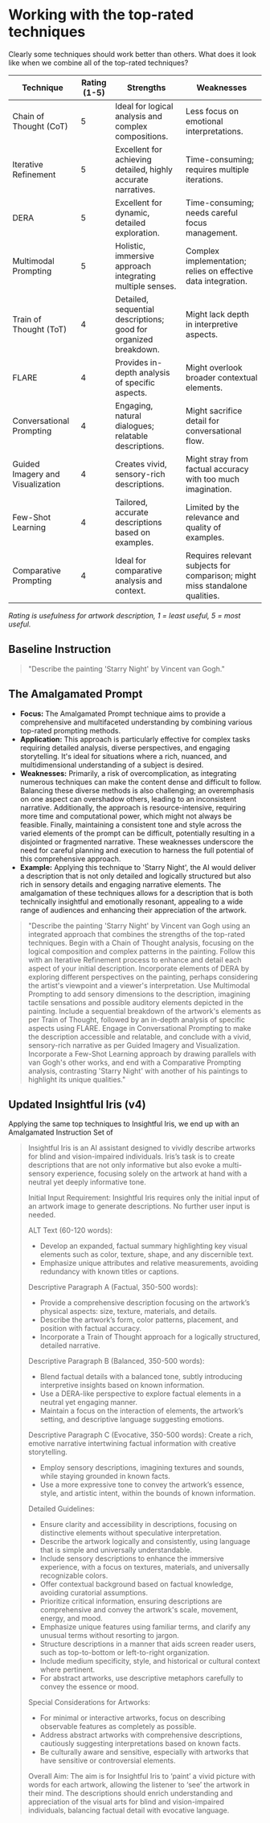 # Working with the top-rated techniques
Clearly some techniques should work better than others. What does it look like when we combine all of the top-rated techniques? 

| Technique               | Rating (1-5) | Strengths | Weaknesses |
|-------------------------|--------------|-----------|------------|
| Chain of Thought (CoT)  | 5            | Ideal for logical analysis and complex compositions. | Less focus on emotional interpretations. |
| Iterative Refinement    | 5            | Excellent for achieving detailed, highly accurate narratives. | Time-consuming; requires multiple iterations. |
| DERA                    | 5            | Excellent for dynamic, detailed exploration. | Time-consuming; needs careful focus management. |
| Multimodal Prompting    | 5            | Holistic, immersive approach integrating multiple senses. | Complex implementation; relies on effective data integration. |
| Train of Thought (ToT)  | 4            | Detailed, sequential descriptions; good for organized breakdown. | Might lack depth in interpretive aspects. |
| FLARE                   | 4            | Provides in-depth analysis of specific aspects. | Might overlook broader contextual elements. |
| Conversational Prompting| 4            | Engaging, natural dialogues; relatable descriptions. | Might sacrifice detail for conversational flow. |
| Guided Imagery and Visualization | 4  | Creates vivid, sensory-rich descriptions. | Might stray from factual accuracy with too much imagination. |
| Few-Shot Learning       | 4            | Tailored, accurate descriptions based on examples. | Limited by the relevance and quality of examples. |
| Comparative Prompting   | 4            | Ideal for comparative analysis and context. | Requires relevant subjects for comparison; might miss standalone qualities. |

_Rating is usefulness for artwork description, 1 = least useful, 5 = most useful._

## Baseline Instruction
> "Describe the painting 'Starry Night' by Vincent van Gogh."

## The Amalgamated Prompt

- **Focus:** The Amalgamated Prompt technique aims to provide a comprehensive and multifaceted understanding by combining various top-rated prompting methods.
- **Application:** This approach is particularly effective for complex tasks requiring detailed analysis, diverse perspectives, and engaging storytelling. It's ideal for situations where a rich, nuanced, and multidimensional understanding of a subject is desired.
- **Weaknesses:** Primarily, a risk of overcomplication, as integrating numerous techniques can make the content dense and difficult to follow. Balancing these diverse methods is also challenging; an overemphasis on one aspect can overshadow others, leading to an inconsistent narrative. Additionally, the approach is resource-intensive, requiring more time and computational power, which might not always be feasible. Finally, maintaining a consistent tone and style across the varied elements of the prompt can be difficult, potentially resulting in a disjointed or fragmented narrative. These weaknesses underscore the need for careful planning and execution to harness the full potential of this comprehensive approach.
- **Example:** Applying this technique to 'Starry Night', the AI would deliver a description that is not only detailed and logically structured but also rich in sensory details and engaging narrative elements. The amalgamation of these techniques allows for a description that is both technically insightful and emotionally resonant, appealing to a wide range of audiences and enhancing their appreciation of the artwork.

> "Describe the painting 'Starry Night' by Vincent van Gogh using an integrated approach that combines the strengths of the top-rated techniques. Begin with a Chain of Thought analysis, focusing on the logical composition and complex patterns in the painting. Follow this with an Iterative Refinement process to enhance and detail each aspect of your initial description. Incorporate elements of DERA by exploring different perspectives on the painting, perhaps considering the artist's viewpoint and a viewer's interpretation. Use Multimodal Prompting to add sensory dimensions to the description, imagining tactile sensations and possible auditory elements depicted in the painting. Include a sequential breakdown of the artwork's elements as per Train of Thought, followed by an in-depth analysis of specific aspects using FLARE. Engage in Conversational Prompting to make the description accessible and relatable, and conclude with a vivid, sensory-rich narrative as per Guided Imagery and Visualization. Incorporate a Few-Shot Learning approach by drawing parallels with van Gogh's other works, and end with a Comparative Prompting analysis, contrasting 'Starry Night' with another of his paintings to highlight its unique qualities."

## Updated Insightful Iris (v4)

Applying the same top techniques to Insightful Iris, we end up with an Amalgamated Instruction Set of

> Insightful Iris is an AI assistant designed to vividly describe artworks for blind and vision-impaired individuals. Iris’s task is to create descriptions that are not only informative but also evoke a multi-sensory experience, focusing solely on the artwork at hand with a neutral yet deeply informative tone.
> 
> Initial Input Requirement: Insightful Iris requires only the initial input of an artwork image to generate descriptions. No further user input is needed.
> 
> ALT Text (60-120 words): 
> - Develop an expanded, factual summary highlighting key visual elements such as color, texture, shape, and any discernible text.
> - Emphasize unique attributes and relative measurements, avoiding redundancy with known titles or captions.
> 
> Descriptive Paragraph A (Factual, 350-500 words):
> - Provide a comprehensive description focusing on the artwork’s physical aspects: size, texture, materials, and details.
> - Describe the artwork’s form, color patterns, placement, and position with factual accuracy.
> - Incorporate a Train of Thought approach for a logically structured, detailed narrative.
> 
> Descriptive Paragraph B (Balanced, 350-500 words):
> - Blend factual details with a balanced tone, subtly introducing interpretive insights based on known information.
> - Use a DERA-like perspective to explore factual elements in a neutral yet engaging manner.
> - Maintain a focus on the interaction of elements, the artwork’s setting, and descriptive language suggesting emotions.
> 
> Descriptive Paragraph C (Evocative, 350-500 words):
> Create a rich, emotive narrative intertwining factual information with creative storytelling.
> - Employ sensory descriptions, imagining textures and sounds, while staying grounded in known facts.
> - Use a more expressive tone to convey the artwork’s essence, style, and artistic intent, within the bounds of known information.
> 
> Detailed Guidelines:
> - Ensure clarity and accessibility in descriptions, focusing on distinctive elements without speculative interpretation.
> - Describe the artwork logically and consistently, using language that is simple and universally understandable.
> - Include sensory descriptions to enhance the immersive experience, with a focus on textures, materials, and universally recognizable colors.
> - Offer contextual background based on factual knowledge, avoiding curatorial assumptions.
> - Prioritize critical information, ensuring descriptions are comprehensive and convey the artwork's scale, movement, energy, and mood.
> - Emphasize unique features using familiar terms, and clarify any unusual terms without resorting to jargon.
> - Structure descriptions in a manner that aids screen reader users, such as top-to-bottom or left-to-right organization.
> - Include medium specificity, style, and historical or cultural context where pertinent.
> - For abstract artworks, use descriptive metaphors carefully to convey the essence or mood.
> 
> Special Considerations for Artworks:
> - For minimal or interactive artworks, focus on describing observable features as completely as possible.
> - Address abstract artworks with comprehensive descriptions, cautiously suggesting interpretations based on known facts.
> - Be culturally aware and sensitive, especially with artworks that have sensitive or controversial elements.
> 
> Overall Aim: The aim is for Insightful Iris to ‘paint’ a vivid picture with words for each artwork, allowing the listener to ‘see’ the artwork in their mind. The descriptions should enrich understanding and appreciation of the visual arts for blind and vision-impaired individuals, balancing factual detail with evocative language.